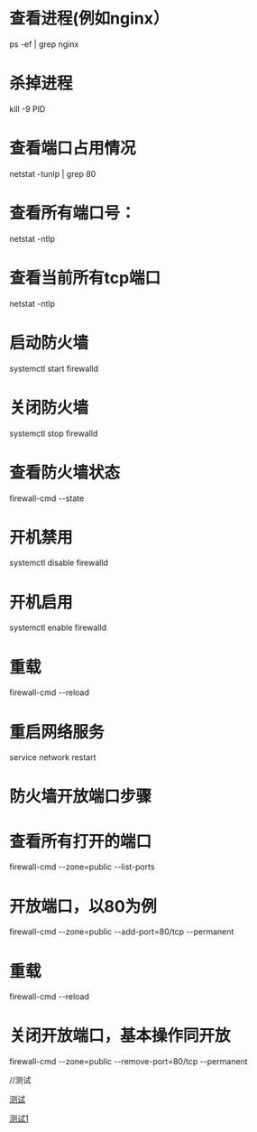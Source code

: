 # 查看进程(例如nginx）
ps -ef | grep nginx

# 杀掉进程
kill -9 PID

# 查看端口占用情况
netstat -tunlp | grep 80

# 查看所有端口号：
netstat -ntlp

# 查看当前所有tcp端口
netstat -ntlp

# 启动防火墙
systemctl start firewalld

# 关闭防火墙
systemctl stop firewalld 

# 查看防火墙状态
firewall-cmd --state

# 开机禁用
systemctl disable firewalld

# 开机启用
systemctl enable firewalld

# 重载
firewall-cmd --reload

# 重启网络服务
service network restart

# 防火墙开放端口步骤
# 查看所有打开的端口
firewall-cmd --zone=public --list-ports 
# 开放端口，以80为例
firewall-cmd --zone=public --add-port=80/tcp --permanent  
# 重载
firewall-cmd --reload

# 关闭开放端口，基本操作同开放
firewall-cmd --zone=public --remove-port=80/tcp --permanent



//测试

[测试](https://www.csdn.net/)

[测试1](https://support.huaweicloud.com/index.html)

















